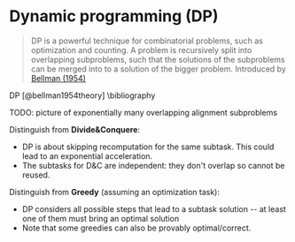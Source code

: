 # Dynamic programming (DP)

> DP is a powerful technique for combinatorial problems, such as optimization
> and counting. A problem is recursively split into overlapping subproblems,
> such that the solutions of the subproblems can be merged into to a solution of
> the bigger problem. Introduced by [Bellman
> (1954)](https://www.semanticscholar.org/paper/On-the-Theory-of-Dynamic-Programming.-Bellman/dc9047917d1ceb3805d954c73899ddd2d40dd5eb)

DP [@bellman1954theory]
\bibliography

TODO: picture of exponentially many overlapping alignment subproblems

Distinguish from **Divide&Conquere**:

* DP is about skipping recomputation for the same subtask. This could lead to an exponential acceleration.
* The subtasks for D&C are independent: they don't overlap so cannot be reused.

Distinguish from **Greedy** (assuming an optimization task):

* DP considers all possible steps that lead to a subtask solution -- at least one of them must bring an optimal solution
* Note that some greedies can also be provably optimal/correct.
